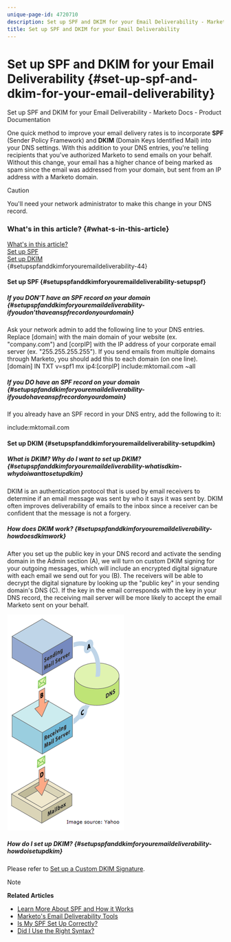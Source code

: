 ```yaml
---
unique-page-id: 4720710
description: Set up SPF and DKIM for your Email Deliverability - Marketo Docs - Product Documentation
title: Set up SPF and DKIM for your Email Deliverability
---
```


# Set up SPF and DKIM for your Email Deliverability {#set-up-spf-and-dkim-for-your-email-deliverability}

Set up SPF and DKIM for your Email Deliverability - Marketo Docs - Product Documentation

One quick method to improve your email delivery rates is to incorporate **SPF** (Sender Policy Framework) and **DKIM** (Domain Keys Identified Mail) into your DNS settings. With this addition to your DNS entries, you're telling recipients that you've authorized Marketo to send emails on your behalf. Without this change, your email has a higher chance of being marked as spam since the email was addressed from your domain, but sent from an IP address with a Marketo domain.

>[!CAUTION]
>
>You'll need your network administrator to make this change in your DNS record.

####

### What's in this article? {#what-s-in-this-article}

[What's in this article?](#setupspfanddkimforyouremaildeliverability-44)  
[Set up SPF](#setupspfanddkimforyouremaildeliverability-setupspf)  
[Set up DKIM](#setupspfanddkimforyouremaildeliverability-setupdkim)  
{#setupspfanddkimforyouremaildeliverability-44}

#### Set up SPF {#setupspfanddkimforyouremaildeliverability-setupspf}

##### If you DON'T have an SPF record on your domain {#setupspfanddkimforyouremaildeliverability-ifyoudon'thaveanspfrecordonyourdomain}

Ask your network admin to add the following line to your DNS entries. Replace [domain] with the main domain of your website (ex. "company.com") and [corpIP] with the IP address of your corporate email server (ex. "255.255.255.255"). If you send emails from multiple domains through Marketo, you should add this to each domain (on one line).
[domain] IN TXT v=spf1 mx ip4:[corpIP] include:mktomail.com ~all

##### If you DO have an SPF record on your domain {#setupspfanddkimforyouremaildeliverability-ifyoudohaveanspfrecordonyourdomain}

If you already have an SPF record in your DNS entry, add the following to it:

include:mktomail.com

#### Set up DKIM {#setupspfanddkimforyouremaildeliverability-setupdkim}

##### What is DKIM? Why do I want to set up DKIM? {#setupspfanddkimforyouremaildeliverability-whatisdkim-whydoiwanttosetupdkim}

DKIM is an authentication protocol that is used by email receivers to determine if an email message was sent by who it says it was sent by. DKIM often improves deliverability of emails to the inbox since a receiver can be confident that the message is not a forgery.

##### How does DKIM work? {#setupspfanddkimforyouremaildeliverability-howdoesdkimwork}

After you set up the public key in your DNS record and activate the sending domain in the Admin section (A), we will turn on custom DKIM signing for your outgoing messages, which will include an encrypted digital signature with each email we send out for you (B). The receivers will be able to decrypt the digital signature by looking up the "public key" in your sending domain's DNS (C). If the key in the email corresponds with the key in your DNS record, the receiving mail server will be more likely to accept the email Marketo sent on your behalf.

![](assets/image2015-1-12-13-3a56-3a55.png)

##### How do I set up DKIM? {#setupspfanddkimforyouremaildeliverability-howdoisetupdkim}

Please refer to [Set up a Custom DKIM Signature](set-up-a-custom-dkim-signature.md).

>[!NOTE]
>
>**Related Articles**
>
>* [Learn More About SPF and How it Works](http://www.open-spf.org/Introduction/)
>* [Marketo's Email Deliverability Tools](https://www.marketo.com/software/email-marketing/email-deliverability/)
>* [Is My SPF Set Up Correctly?](http://www.kitterman.com/spf/validate.html)
>* [Did I Use the Right Syntax?](http://www.open-spf.org/SPF_Record_Syntax/)
>

